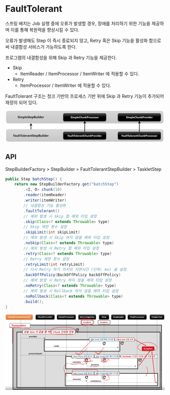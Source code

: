 # FaultTolerant

스프링 배치는 Job 실행 중에 오류가 발생할 경우, 장애를 처리하기 위한 기능을 제공하며 이를 통해 복원력을 향상시킬 수 있다.

오류가 발생해도 Step 이 즉시 종료되지 않고, Retry 혹은 Skip 기능을 활성화 함으로써 내결함성 서비스가 가능하도록 한다.

프로그램의 내결함성을 위해 Skip 과 Retry 기능을 제공한다.

* Skip
    + ItemReader / ItemProcessor / ItemWriter 에 적용할 수 있다.
* Retry
    + ItemProcessor / ItemWriter 에 적용할 수 있다.

FaultTolerant 구조는 청크 기반의 프로세스 기반 위에 Skip 과 Retry 기능이 추가되어 재정의 되어 있다.

![fc](./imgs/faulttolerant-struct.png)

## API

StepBuilderFactory > StepBuilder > FaultTolerantStepBuilder > TaskletStep

```java
public Step batchStep() {
    return new StepBuilderFactory.get("batchStep")
        .<I, O> chunk(10)
        .reader(itemReader)
        .writer(itemWriter)
        // 내결함성 기능 활성화
        .faultTolerant()
        // 예외 발생 시 Skip 할 예외 타입 설정
        .skip(Class<? extends Throwable> type)
        // Skip 제한 횟수 설정
        .skipLimit(int skipLimit)
        // 예외 발생 시 Skip 하지 않을 예외 타입 설정
        .noSkip(Class<? extends Throwable> type)
        // 예외 발생 시 Retry 할 예외 타입 설정
        .retry(Class<? extends Throwable> type)
        // Retry 제한 횟수 설정
        .retryLimit(int retryLimit)
        // 다시 Retry 하기 까지의 지연시간 (단위: ms) 을 설정
        .backOffPolicy(BackOffPolicy backOffPolicy)
        // 예외 발생 시 Retry 하지 않을 예외 타입 설정
        .noRetry(Class<? extends Throwable> type)
        // 예외 발생 시 Rollback 하지 않을 예외 타입 설정
        .noRollback(Class<? extends Throwable> type)
        .build();
}
```

![ff](./imgs/faulttolerant-flow.png)